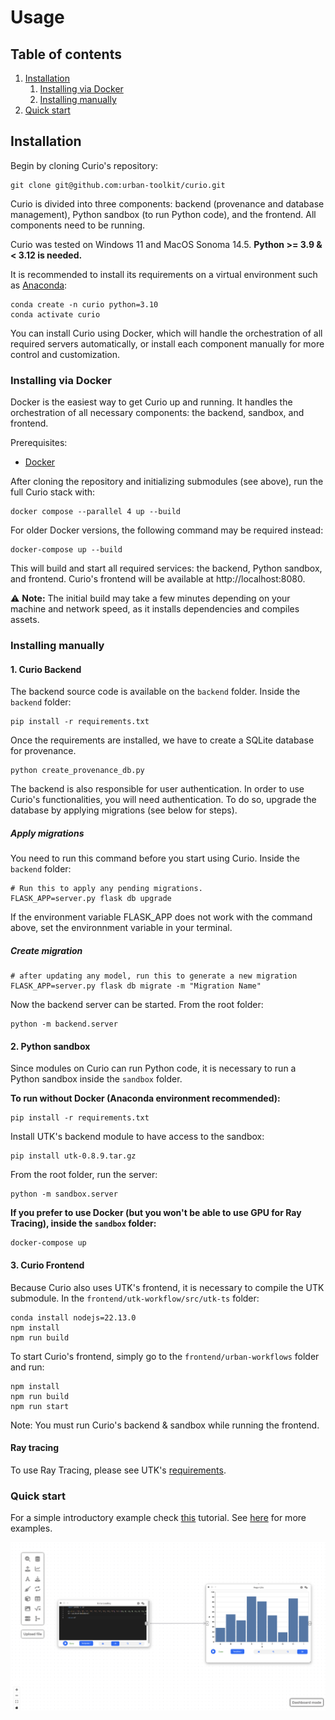 # Usage

## Table of contents
1. [Installation](#installation)
    1. [Installing via Docker](#installing-via-docker)
    2. [Installing manually](#installing-manually)
3. [Quick start](#quick-start)

## Installation


Begin by cloning Curio's repository:

```console
git clone git@github.com:urban-toolkit/curio.git
```

Curio is divided into three components: backend (provenance and database management), Python sandbox (to run Python code), and the frontend. All components need to be running.

Curio was tested on Windows 11 and MacOS Sonoma 14.5. **Python >= 3.9 & < 3.12 is needed.**

It is recommended to install its requirements on a virtual environment such as [Anaconda](https://anaconda.org):

 ```console
conda create -n curio python=3.10
conda activate curio
```

You can install Curio using Docker, which will handle the orchestration of all required servers automatically, or install each component manually for more control and customization.

### Installing via Docker

Docker is the easiest way to get Curio up and running. It handles the orchestration of all necessary components: the backend, sandbox, and frontend.

Prerequisites:
- [Docker](https://docs.docker.com/get-started/get-docker/)

After cloning the repository and initializing submodules (see above), run the full Curio stack with:

```console
docker compose --parallel 4 up --build
```

For older Docker versions, the following command may be required instead:
```console
docker-compose up --build
```

This will build and start all required services: the backend, Python sandbox, and frontend. Curio's frontend will be available at http://localhost:8080.

⚠️ **Note:** The initial build may take a few minutes depending on your machine and network speed, as it installs dependencies and compiles assets.

### Installing manually


#### 1. Curio Backend

The backend source code is available on the `backend` folder. Inside the `backend` folder:

```console
pip install -r requirements.txt
```

Once the requirements are installed, we have to create a SQLite database for provenance.

```console
python create_provenance_db.py
```

The backend is also responsible for user authentication. In order to use Curio's functionalities, you will need authentication. To do so, upgrade the database by applying migrations (see below for steps).

##### Apply migrations

You need to run this command before you start using Curio. Inside the `backend` folder:

```console
# Run this to apply any pending migrations.
FLASK_APP=server.py flask db upgrade
```

If the environment variable FLASK_APP does not work with the command above, set the environnment variable in your terminal.

##### Create migration

```console
# after updating any model, run this to generate a new migration
FLASK_APP=server.py flask db migrate -m "Migration Name"
```

Now the backend server can be started. From the root folder:

```console
python -m backend.server
```

#### 2. Python sandbox

Since modules on Curio can run Python code, it is necessary to run a Python sandbox inside the `sandbox` folder.

**To run without Docker (Anaconda environment recommended):**

```console
pip install -r requirements.txt
```

Install UTK's backend module to have access to the sandbox:

```console
pip install utk-0.8.9.tar.gz
```

From the root folder, run the server:

```console
python -m sandbox.server
```

**If you prefer to use Docker (but you won't be able to use GPU for Ray Tracing), inside the `sandbox` folder:**

```console
docker-compose up
```

#### 3. Curio Frontend

Because Curio also uses UTK's frontend, it is necessary to compile the UTK submodule. In the `frontend/utk-workflow/src/utk-ts` folder:

```console
conda install nodejs=22.13.0
npm install
npm run build 
```

To start Curio's frontend, simply go to the `frontend/urban-workflows` folder and run:

```console
npm install
npm run build
npm run start
```

Note: You must run Curio's backend & sandbox while running the frontend.

#### Ray tracing

To use Ray Tracing, please see UTK's [requirements](https://github.com/urban-toolkit/utk).

### Quick start

For a simple introductory example check [this](QUICK-START.md) tutorial. See [here](README.md) for more examples.

![Tutorial](images/final_result.png?raw=true)


